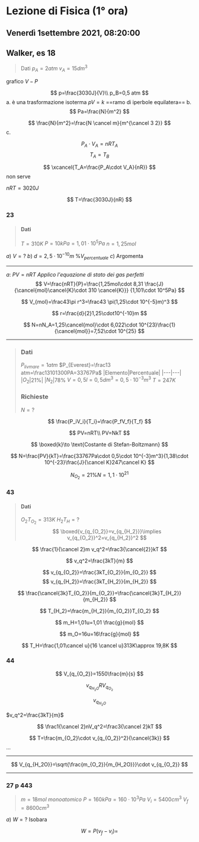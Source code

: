 #  Lezione di Fisica (1° ora)
## Venerdì 1settembre 2021, 08:20:00

## Walker, es 18

> Dati
> $p_A=2 atm$
> $v_A=15dm^3$

grafico $V-P$

$$
p=\frac{3030J}{V}\\
p_B=0,5 atm
$$
a. 
è una trasformazione isoterma
$pV=k$
==ramo di iperbole equilatera==
b.
$$
Pa=\frac{N}{m^2}
$$

$$
\frac{N}{m^2}=\frac{N \cancel m}{m^{\cancel 3 2}}
$$
c.

$$
P_A\cdot V_A=nRT_A
$$
$$
T_A=T_B
$$

$$
\xcancel{T_A=\frac{P_A\cdot V_A}{nR}}
$$
non serve


$nRT=3020J$

$$
T=\frac{3030J}{nR}
$$

### 23
> #### Dati
> $T=310K$
> $P=10kPa=1,01\cdot10^5Pa$
> $n=1,25mol$

$a)$ $V=?$
$b)$ $d=2,5\cdot 10^{-10}m$ $\%V_{percentuale}$
$c)$ Argomenta



---
$a:$  $PV=nRT$
_Applico l'equazione di stato dei gas perfetti_
$$
V=\frac{nRT}{P}=\frac{1,25mol\cdot 8,31 \frac{J}{\cancel{mol}\cancel{K}\cdot 310 \cancel{K}}} {1,101\cdot 10^5Pa}
$$



$$
V_{mol}=\frac43\pi r^3=\frac43 \pi(1,25\cdot 10^{-5}m)^3
$$

$$
r=\frac{d}{2}1,25\cdot10^{-10}m
$$

$$
N=nN_A=1,25\cancel{mol}\cdot 6,022\cdot 10^{23}\frac{1}{\cancel{mol}}=7,52\cdot 10^{25}
$$

---

> ### Dati
> $P_{livmare}=1atm$
>  $P_{Everest}=\frac13 atm=\frac13101300PA=33767Pa$
>  |Elemento|Percentuale|
>  |---|---|
>  |$O_2$|$21\%$|
>  |$N_2$|$78\%$
>  $V=0,5l=0,5dm^3=0,5\cdot 10^{-3}m^3$
>  $T=247K$
>  ### Richieste
>  $N=?$


$$
\frac{P_iV_i}{T_i}=\frac{P_fV_f}{T_f}
$$

$$
PV=nRT\\
PV=NkT
$$

$$
\boxed{k}\to \text{Costante di Stefan-Boltzmann}
$$

$$
N=\frac{PV}{kT}=\frac{33767Pa\cdot 0,5\cdot 10^{-3}m^3}{1,38\cdot 10^{-23}\frac{J}{\cancel K}247\cancel K}
$$


$$
N_{O_2}=21\%N=1,1\cdot 10^21
$$

### 43

> #### Dati
> $O_2$$T_{O_2}=313K$
> $H_2$$T_H=?$
> $$
> \boxed{v_{q_{O_2}}=v_{q_{H_2}}}\implies v_{q_{O_2}}^2=v_{q_{H_2}}^2
> $$


$$
\frac{1}{\cancel 2}m v_q^2=\frac3{\cancel{2}}kT
$$

$$
v_q^2=\frac{3kT}{m}
$$

$$
v_{q_{O_2}}=\frac{3kT_{O_2}}{m_{O_2}}
$$
$$
v_{q_{H_2}}=\frac{3kT_{H_2}}{m_{H_2}}
$$

$$
\frac{\cancel{3k}T_{O_2}}{m_{O_2}}=\frac{\cancel{3k}T_{H_2}}{m_{H_2}}
$$


$$
T_{H_2}=\frac{m_{H_2}}{m_{O_2}}T_{O_2}
$$

$$
m_H=1,01u=1,01 \frac{g}{mol}
$$

$$
m_O=16u=16\frac{g}{mol}
$$


$$
T_H=\frac{1,01\cancel u}{16 \cancel u}313K\approx 19,8K
$$
### 44

$$
V_{q_{O_2}}=1550\frac{m}{s}
$$

$$
v_{q_{H_2O}}RV_{q_{O_2}}
$$

$$
v_{q_{H_2O}}
$$


$v_q^2=\frac{3kT}{m}$

$$
\frac1{\cancel 2}nV_q^2=\frac3{\cancel 2}kT
$$

$$
T=\frac{m_{O_2}\cdot v_{q_{O_2}}^2}{\cancel{3k}}
$$
...

---


$$
V_{q_{H_2O}}=\sqrt{\frac{m_{O_2}}{m_{H_2O}}}\cdot v_{q_{O_2}}
$$


---
### 27 p 443
> $m=18mol$ $monoatomico$
> $P=160kPa=160\cdot 10^3 Pa$
> $V_i=5400cm^3$
> $V_f=8600cm^3$

$a)$ $W=?$
Isobara


$$
W=P(v_f-v_i)=
$$
<!--stackedit_data:
eyJoaXN0b3J5IjpbNjAzNzA2NDQ2LDE3NzgxNTMzNjcsOTI3Nj
A1MTU2LC0xMzY1NTMyNzc3LDk0MjEyNjM1M119
-->